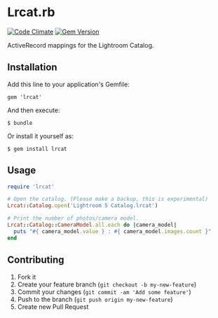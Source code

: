 # Lrcat.rb
[![Code Climate](https://codeclimate.com/github/maxmouchet/lrcat.rb.png)](https://codeclimate.com/github/maxmouchet/lrcat.rb)
[![Gem Version](https://badge.fury.io/rb/lrcat.png)](http://badge.fury.io/rb/lrcat)

ActiveRecord mappings for the Lightroom Catalog.

## Installation

Add this line to your application's Gemfile:

    gem 'lrcat'

And then execute:

    $ bundle

Or install it yourself as:

    $ gem install lrcat

## Usage

```ruby
require 'lrcat'

# Open the catalog. (Please make a backup, this is experimental)
Lrcat::Catalog.open('Lightroom 5 Catalog.lrcat')

# Print the number of photos/camera model.
Lrcat::Catalog::CameraModel.all.each do |camera_model|
  puts "#{ camera_model.value } : #{ camera_model.images.count }"
end
```

## Contributing

1. Fork it
2. Create your feature branch (`git checkout -b my-new-feature`)
3. Commit your changes (`git commit -am 'Add some feature'`)
4. Push to the branch (`git push origin my-new-feature`)
5. Create new Pull Request
